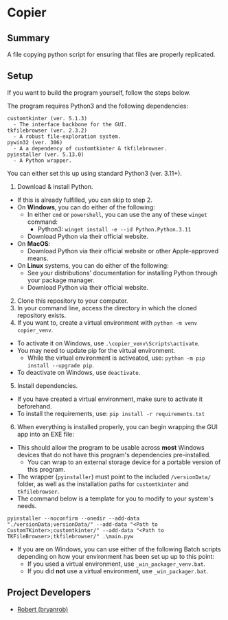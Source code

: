 # Copier
## Summary
A file copying python script for ensuring that files are properly replicated.

## Setup
If you want to build the program yourself, follow the steps below.

The program requires Python3 and the following dependencies:
  ```
  customtkinter (ver. 5.1.3)
    - The interface backbone for the GUI.
  tkfilebrowser (ver. 2.3.2)
    - A robust file-exploration system.
  pywin32 (ver. 306)
    - A a dependency of customtkinter & tkfilebrowser.
  pyinstaller (ver. 5.13.0)
    - A Python wrapper.
  ```

You can either set this up using standard Python3 (ver. 3.11+).
1) Download & install Python.
  - If this is already fulfilled, you can skip to step 2.
  - On **Windows**, you can do either of the following:
    - In either `cmd` or `powershell`, you can use the any of these `winget` command:
      - Python3: `winget install -e --id Python.Python.3.11`
    - Download Python via their official website.
  - On **MacOS**:
    - Download Python via their official website or other Apple-approved means.
  - On **Linux** systems, you can do either of the following:
    - See your distributions' documentation for installing Python through your package manager.
    - Download Python via their official website.
2) Clone this repository to your computer.  
3) In your command line, access the directory in which the cloned repository exists.
4) If you want to, create a virtual environment with `python -m venv copier_venv`.
  - To activate it on Windows, use `.\copier_venv\Scripts\activate`.
  - You may need to update pip for the virtual environment.
    - While the virtual environment is activeated, use: `python -m pip install --upgrade pip`.
  - To deactivate on Windows, use `deactivate`.
5) Install dependencies.
  - If you have created a virtual environment, make sure to activate it beforehand.
  - To install the requirements, use: `pip install -r requirements.txt`
6) When everything is installed properly, you can begin wrapping the GUI app into an EXE file:
  - This should allow the program to be usable across **most** Windows devices that do not have this program's dependencies pre-installed.
    - You can wrap to an external storage device for a portable version of this program.
  - The wrapper (`pyinstaller`) must point to the included `/versionData/` folder, as well as the installation paths for `customtkinter` and `tkfilebrowser`.
  - The command below is a template for you to modify to your system's needs.
  ```
  pyinstaller --noconfirm --onedir --add-data "./versionData;versionData/" --add-data "<Path to CustomTKinter>;customtkinter/" --add-data "<Path to TKFileBrowser>;tkfilebrowser/" .\main.pyw
  ```
  - If you are on Windows, you can use either of the following Batch scripts depending on how your environment has been set up up to this point:
    - If you used a virtual environment, use `_win_packager_venv.bat`.
    - If you did **not** use a virtual environment, use `_win_packager.bat`.

## Project Developers
- [Robert (bryanrob)](https://github.com/bryanrob)
